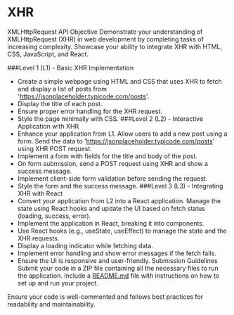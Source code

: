 # XHR
XMLHttpRequest API 
Objective
Demonstrate your understanding of XMLHttpRequest (XHR) in web development by completing tasks of increasing
complexity. Showcase your ability to integrate XHR with HTML, CSS, JavaScript, and React.

###Level 1 (L1) - Basic XHR Implementation

- Create a simple webpage using HTML and CSS that uses XHR to fetch and display a list of posts from 'https://jsonplaceholder.typicode.com/posts'.
- Display the title of each post.
- Ensure proper error handling for the XHR request.
- Style the page minimally with CSS.
###Level 2 (L2) - Interactive Application with XHR
- Enhance your application from L1. Allow users to add a new post using a form. Send the data to 'https://jsonplaceholder.typicode.com/posts' using XHR POST request.
- Implement a form with fields for the title and body of the post.
- On form submission, send a POST request using XHR and show a success message.
- Implement client-side form validation before sending the request.
- Style the form and the success message.
###Level 3 (L3) - Integrating XHR with React
- Convert your application from L2 into a React application. Manage the state using React hooks and update the UI based on fetch status (loading, success, error).
- Implement the application in React, breaking it into components.
- Use React hooks (e.g., useState, useEffect) to manage the state and the XHR requests.
- Display a loading indicator while fetching data.
- Implement error handling and show error messages if the fetch fails.
- Ensure the UI is responsive and user-friendly.
Submission Guidelines
Submit your code in a ZIP file containing all the necessary files to run the application.
Include a [README.md](http://readme.md/) file with instructions on how to set up and run your project.

Ensure your code is well-commented and follows best practices for readability and maintainability.
